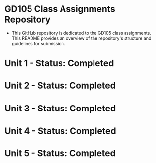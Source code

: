 # GD105 Class Assignments Repository

- This GitHub repository is dedicated to the GD105 class assignments. This README provides an overview of the repository's structure and guidelines for submission.

# Unit 1 - Status: Completed

# Unit 2 - Status: Completed

# Unit 3 - Status: Completed

# Unit 4 - Status: Completed

# Unit 5 - Status: Completed
